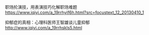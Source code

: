 
职场抡演技，用表演技巧化解职场难题    
https://www.iqiyi.com/a_19rrhyif6h.html?src=focustext_12_20130410_1   


抑郁症的真相：心理科医师王智雄谈儿童抑郁   
http://www.iqiyi.com/a_19rrhskls5.html    

